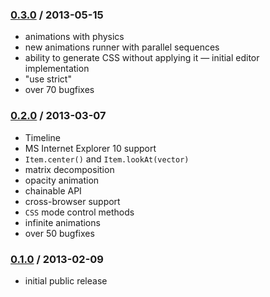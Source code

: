 ### [0.3.0](http://github.com/lvivski/anima/tree/0.3.0) / 2013-05-15
- animations with physics
- new animations runner with parallel sequences
- ability to generate CSS without applying it
— initial editor implementation
- "use strict"
- over 70 bugfixes

### [0.2.0](http://github.com/lvivski/anima/tree/0.2.0) / 2013-03-07
- Timeline
- MS Internet Explorer 10 support
- `Item.center()` and `Item.lookAt(vector)`
- matrix decomposition
- opacity animation
- chainable API
- cross-browser support
- `CSS` mode control methods
- infinite animations
- over 50 bugfixes

### [0.1.0](http://github.com/lvivski/anima/tree/0.1.0) / 2013-02-09
- initial public release
